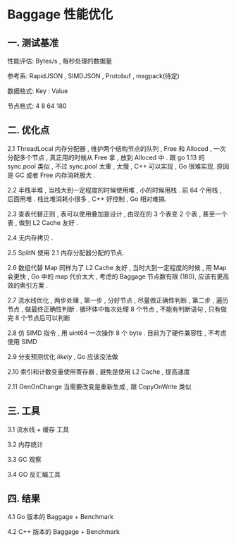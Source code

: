 # Baggage 性能优化
## 一. 测试基准
性能评估: Bytes/s , 每秒处理的数据量

参考系: RapidJSON , SIMDJSON , Protobuf , msgpack(待定) 

数据格式: Key : Value   

节点格式: 4 8 64 180

## 二. 优化点
2.1 ThreadLocal 内存分配器 , 维护两个结构节点的队列 , Free 和 Alloced , 一次分配多个节点 ,  真正用的时候从 Free 拿 , 放到 Alloced 中 . 跟 go 1.13 的 sync.pool 类似 , 不过 sync.pool 太重 , 太慢 , C++ 可以实现 , Go 很难实现. 原因是 GC 或者 Free 内存消耗极大 .

2.2 半栈半堆 , 当栈大到一定程度的时候使用堆 , 小的时候用栈 . 前 64 个用栈 , 后面用堆 . 栈比堆消耗小很多 , C++ 好控制 , Go 相对难搞.

2.3 查表代替正则 , 表可以使用叠加是设计 , 由现在的 3 个表变 2 个表  , 甚至一个表 , 做到 L2 Cache 友好 . 

2.4 无内存拷贝 .

2.5 SplitN 使用 2.1 内存分配器分配的节点.

2.6 数组代替 Map 同样为了 L2 Cache 友好 , 当时大到一定程度的时候 , 用 Map 会更快 , Go 中的 map 代价太大 , 考虑的 Baggage 节点数有限 (180), 应该有更高效的索引方案 .

2.7 流水线优化 , 两步处理 , 第一步 , 分好节点 , 尽量做正确性判断 , 第二步 , 遍历节点 , 做最终正确性判断 . 循环体中每次处理 8 个节点 , 不能有判断语句 , 只有做完 8 个节点后可以判断

2.8 仿 SIMD 指令 , 用 uint64 一次操作 8 个 byte . 目前为了硬件兼容性 , 不考虑使用 SIMD

2.9 分支预测优化 _likely_ , Go 应该没法做

2.10 索引和计数变量使用寄存器 , 避免是使用 L2 Cache , 提高速度

2.11 GenOnChange 当需要改变是重新生成 , 跟 CopyOnWrite 类似

## 三. 工具
3.1 流水线 + 缓存 工具

3.2 内存统计

3.3 GC 观察

3.4 GO 反汇编工具

## 四. 结果
4.1 Go 版本的 Baggage + Benchmark

4.2 C++ 版本的 Baggage + Benchmark

